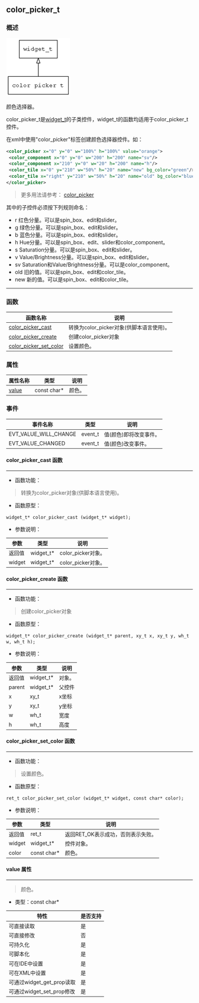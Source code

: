 ## color\_picker\_t
### 概述
![image](images/color_picker_t_0.png)

 颜色选择器。

 color\_picker\_t是[widget\_t](widget_t.md)的子类控件，widget\_t的函数均适用于color\_picker\_t控件。

 在xml中使用"color\_picker"标签创建颜色选择器控件。如：

 ```xml
 <color_picker x="0" y="0" w="100%" h="100%" value="orange">
  <color_component x="0" y="0" w="200" h="200" name="sv"/>
  <color_component x="210" y="0" w="20" h="200" name="h"/>
  <color_tile x="0" y="210" w="50%" h="20" name="new" bg_color="green"/>
  <color_tile x="right" y="210" w="50%" h="20" name="old" bg_color="blue"/>
 </color_picker>
 ```

 > 更多用法请参考：
 [color\_picker](https://github.com/zlgopen/awtk/blob/master/demos/assets/raw/ui/color_picker.xml)

 其中的子控件必须按下列规则命名：

 * r 红色分量。可以是spin_box、edit和slider。
 * g 绿色分量。可以是spin_box、edit和slider。
 * b 蓝色分量。可以是spin_box、edit和slider。
 * h Hue分量。可以是spin_box、edit、slider和color_component。
 * s Saturation分量。可以是spin_box、edit和slider。
 * v Value/Brightness分量。可以是spin_box、edit和slider。
 * sv Saturation和Value/Brightness分量。可以是color_component。
 * old 旧的值。可以是spin_box、edit和color_tile。
 * new 新的值。可以是spin_box、edit和color_tile。


----------------------------------
### 函数
<p id="color_picker_t_methods">

| 函数名称 | 说明 | 
| -------- | ------------ | 
| <a href="#color_picker_t_color_picker_cast">color\_picker\_cast</a> | 转换为color_picker对象(供脚本语言使用)。 |
| <a href="#color_picker_t_color_picker_create">color\_picker\_create</a> | 创建color_picker对象 |
| <a href="#color_picker_t_color_picker_set_color">color\_picker\_set\_color</a> | 设置颜色。 |
### 属性
<p id="color_picker_t_properties">

| 属性名称 | 类型 | 说明 | 
| -------- | ----- | ------------ | 
| <a href="#color_picker_t_value">value</a> | const char* | 颜色。 |
### 事件
<p id="color_picker_t_events">

| 事件名称 | 类型  | 说明 | 
| -------- | ----- | ------- | 
| EVT\_VALUE\_WILL\_CHANGE | event\_t | 值(颜色)即将改变事件。 |
| EVT\_VALUE\_CHANGED | event\_t | 值(颜色)改变事件。 |
#### color\_picker\_cast 函数
-----------------------

* 函数功能：

> <p id="color_picker_t_color_picker_cast"> 转换为color_picker对象(供脚本语言使用)。




* 函数原型：

```
widget_t* color_picker_cast (widget_t* widget);
```

* 参数说明：

| 参数 | 类型 | 说明 |
| -------- | ----- | --------- |
| 返回值 | widget\_t* | color\_picker对象。 |
| widget | widget\_t* | color\_picker对象。 |
#### color\_picker\_create 函数
-----------------------

* 函数功能：

> <p id="color_picker_t_color_picker_create"> 创建color_picker对象



* 函数原型：

```
widget_t* color_picker_create (widget_t* parent, xy_t x, xy_t y, wh_t w, wh_t h);
```

* 参数说明：

| 参数 | 类型 | 说明 |
| -------- | ----- | --------- |
| 返回值 | widget\_t* | 对象。 |
| parent | widget\_t* | 父控件 |
| x | xy\_t | x坐标 |
| y | xy\_t | y坐标 |
| w | wh\_t | 宽度 |
| h | wh\_t | 高度 |
#### color\_picker\_set\_color 函数
-----------------------

* 函数功能：

> <p id="color_picker_t_color_picker_set_color"> 设置颜色。




* 函数原型：

```
ret_t color_picker_set_color (widget_t* widget, const char* color);
```

* 参数说明：

| 参数 | 类型 | 说明 |
| -------- | ----- | --------- |
| 返回值 | ret\_t | 返回RET\_OK表示成功，否则表示失败。 |
| widget | widget\_t* | 控件对象。 |
| color | const char* | 颜色。 |
#### value 属性
-----------------------
> <p id="color_picker_t_value"> 颜色。


* 类型：const char*

| 特性 | 是否支持 |
| -------- | ----- |
| 可直接读取 | 是 |
| 可直接修改 | 否 |
| 可持久化   | 是 |
| 可脚本化   | 是 |
| 可在IDE中设置 | 是 |
| 可在XML中设置 | 是 |
| 可通过widget\_get\_prop读取 | 是 |
| 可通过widget\_set\_prop修改 | 是 |
